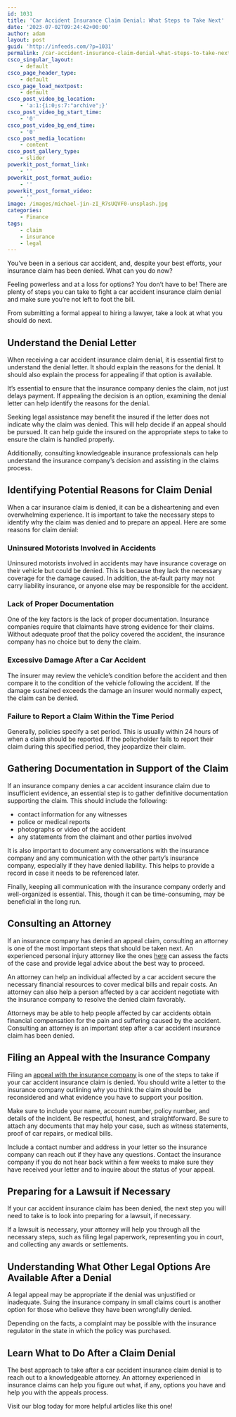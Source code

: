```yaml
---
id: 1031
title: 'Car Accident Insurance Claim Denial: What Steps to Take Next'
date: '2023-07-02T09:24:42+00:00'
author: adam
layout: post
guid: 'http://infeeds.com/?p=1031'
permalink: /car-accident-insurance-claim-denial-what-steps-to-take-next/
csco_singular_layout:
    - default
csco_page_header_type:
    - default
csco_page_load_nextpost:
    - default
csco_post_video_bg_location:
    - 'a:1:{i:0;s:7:"archive";}'
csco_post_video_bg_start_time:
    - '0'
csco_post_video_bg_end_time:
    - '0'
csco_post_media_location:
    - content
csco_post_gallery_type:
    - slider
powerkit_post_format_link:
    - ''
powerkit_post_format_audio:
    - ''
powerkit_post_format_video:
    - ''
image: /images/michael-jin-zI_R7sUQVF0-unsplash.jpg
categories:
    - Finance
tags:
    - claim
    - insurance
    - legal
---
```


You’ve been in a serious car accident, and, despite your best efforts, your insurance claim has been denied. What can you do now?

Feeling powerless and at a loss for options? You don’t have to be! There are plenty of steps you can take to fight a car accident insurance claim denial and make sure you’re not left to foot the bill.

From submitting a formal appeal to hiring a lawyer, take a look at what you should do next.

## **Understand the Denial Letter**

When receiving a car accident insurance claim denial, it is essential first to understand the denial letter. It should explain the reasons for the denial. It should also explain the process for appealing if that option is available.

It’s essential to ensure that the insurance company denies the claim, not just delays payment. If appealing the decision is an option, examining the denial letter can help identify the reasons for the denial.

Seeking legal assistance may benefit the insured if the letter does not indicate why the claim was denied. This will help decide if an appeal should be pursued. It can help guide the insured on the appropriate steps to take to ensure the claim is handled properly.

Additionally, consulting knowledgeable insurance professionals can help understand the insurance company’s decision and assisting in the claims process.

## **Identifying Potential Reasons for Claim Denial**

When a car insurance claim is denied, it can be a disheartening and even overwhelming experience. It is important to take the necessary steps to identify why the claim was denied and to prepare an appeal. Here are some reasons for claim denial:

### **Uninsured Motorists Involved in Accidents**

Uninsured motorists involved in accidents may have insurance coverage on their vehicle but could be denied. This is because they lack the necessary coverage for the damage caused. In addition, the at-fault party may not carry liability insurance, or anyone else may be responsible for the accident.

### **Lack of Proper Documentation**

One of the key factors is the lack of proper documentation. Insurance companies require that claimants have strong evidence for their claims. Without adequate proof that the policy covered the accident, the insurance company has no choice but to deny the claim.

### **Excessive Damage After a Car Accident**

The insurer may review the vehicle’s condition before the accident and then compare it to the condition of the vehicle following the accident. If the damage sustained exceeds the damage an insurer would normally expect, the claim can be denied.

### **Failure to Report a Claim Within the Time Period**

Generally, policies specify a set period. This is usually within 24 hours of when a claim should be reported. If the policyholder fails to report their claim during this specified period, they jeopardize their claim.

## **Gathering Documentation in Support of the Claim**

If an insurance company denies a car accident insurance claim due to insufficient evidence, an essential step is to gather definitive documentation supporting the claim. This should include the following:

- contact information for any witnesses
- police or medical reports
- photographs or video of the accident
- any statements from the claimant and other parties involved

It is also important to document any conversations with the insurance company and any communication with the other party’s insurance company, especially if they have denied liability. This helps to provide a record in case it needs to be referenced later.

Finally, keeping all communication with the insurance company orderly and well-organized is essential. This, though it can be time-consuming, may be beneficial in the long run.

## **Consulting an Attorney**

If an insurance company has denied an appeal claim, consulting an attorney is one of the most important steps that should be taken next. An experienced personal injury attorney like the ones [here](https://alphaaccidentlawyers.com/) can assess the facts of the case and provide legal advice about the best way to proceed.

An attorney can help an individual affected by a car accident secure the necessary financial resources to cover medical bills and repair costs. An attorney can also help a person affected by a car accident negotiate with the insurance company to resolve the denied claim favorably.

Attorneys may be able to help people affected by car accidents obtain financial compensation for the pain and suffering caused by the accident. Consulting an attorney is an important step after a car accident insurance claim has been denied.

## **Filing an Appeal with the Insurance Company**

Filing an [appeal with the insurance company](https://www.healthcare.gov/appeal-insurance-company-decision/) is one of the steps to take if your car accident insurance claim is denied. You should write a letter to the insurance company outlining why you think the claim should be reconsidered and what evidence you have to support your position.

Make sure to include your name, account number, policy number, and details of the incident. Be respectful, honest, and straightforward. Be sure to attach any documents that may help your case, such as witness statements, proof of car repairs, or medical bills.

Include a contact number and address in your letter so the insurance company can reach out if they have any questions. Contact the insurance company if you do not hear back within a few weeks to make sure they have received your letter and to inquire about the status of your appeal.

## **Preparing for a Lawsuit if Necessary**

If your car accident insurance claim has been denied, the next step you will need to take is to look into preparing for a lawsuit, if necessary.

If a lawsuit is necessary, your attorney will help you through all the necessary steps, such as filing legal paperwork, representing you in court, and collecting any awards or settlements.

## **Understanding What Other Legal Options Are Available After a Denial**

A legal appeal may be appropriate if the denial was unjustified or inadequate. Suing the insurance company in small claims court is another option for those who believe they have been wrongfully denied.

Depending on the facts, a complaint may be possible with the insurance regulator in the state in which the policy was purchased.

## **Learn What to Do After a Claim Denial**

The best approach to take after a car accident insurance claim denial is to reach out to a knowledgeable attorney. An attorney experienced in insurance claims can help you figure out what, if any, options you have and help you with the appeals process.

Visit our blog today for more helpful articles like this one!